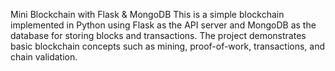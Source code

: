 Mini Blockchain with Flask & MongoDB
This is a simple blockchain implemented in Python using Flask as the API server and MongoDB as the database for storing blocks and transactions. The project demonstrates basic blockchain concepts such as mining, proof-of-work, transactions, and chain validation.

